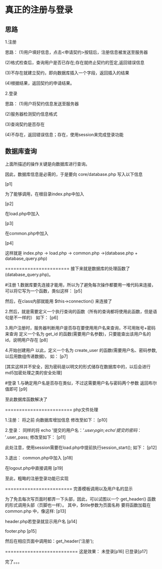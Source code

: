 # 真正的注册与登录

## 思路
1.注册

思路：
(1)用户填好信息，点击<申请契约>按钮后，注册信息被发送至服务器

(2)格式检查后，查询用户是否已存在;存在就终止契约的签定,返回错误信息

(3)不存在就建立契约，即向数据库插入一个字段，返回插入的结果

(4)根据结果，返回契约的申请结果。

2.登录

思路：
(1)用户将契约信息发送至服务器

(2)服务器检测契约信息格式

(3)查询契约是否存在

(4)不存在，返回错误信息；存在，使用session来完成登录功能

## 数据库查询
上面所描述的操作关键是向数据库进行查询。

因此，数据库信息是必需的，于是要向 core/database.php 写入以下信息

[p1]

为了能够调用，在根目录index.php中加入

[p2]

在load.php中加入

[p3]

在common.php中加入

[p4]

这样就是 index.php -> load.php -> common.php ->(database.php + database_query.php)

=======================
接下来就是数据库的处理函数了(database_query.php)。

#注册
1.数据库要先连接才能用，所以为了避免每次操作都要用一堆代码来连接，可以将它写为一个函数，类似这样：
[p5]

然后，在class内部就能用 $this->connection() 来连接了

2.然后，就是需要定义一个执行查询的函数（所有的查询都将使用此函数，但是语句是不一样的）
如下：
[p6]

3.用户注册时，服务器判断用户是否存在要使用用户名来查询，不可用账号+密码来查询
定义一个名为 get_id 的函数(需要用户名参数)，只要能查出该用户名的id，说明用户存在
[p8]

4.开始创建用户
以此，定义一个名为 create_user 的函数(需要用户名、密码参数,以后用数组传递数据)，
如：
[p7]

[其实这样并不安全，因为密码是以明文的形式储存在数据库中的，以后会进行md5加密处理之类的安全处理]

#登录
1.与确定用户名是否存在类似，不过这需要用户名与密码两个参数
返回布尔值即可
[p9]

至此数据库函数解决了

========================
php文件处理

1.注册：
将之前 向数据库增加信息 修改至如下：
[p10]

2.登录：
同样的将 
echo '提交的用户名：'.$user_login;
echo '提交的密码：'.$user_pass;
修改至如下：
[p11]

此处注意，使用session需要在load.php中提前执行session_start();
如下：
[p12]

3.退出：
common.php中加入
[p18]

在logout.php中直接调用
[p19]

至此，粗略的注册登录功能已实现

========================
完善模板调用以及用户名的显示

为了免去每次写页面时都弄一下头部，因此，可以试图以一个 get_header() 函数的形式调用头部（页脚也一样）。
其中，$title参数为页面名称
要将函数加载在 common.php 中，像这样:
[p13]

header.php若登录就显示用户名
[p14]

footer.php
[p15]

然后在相应页面中调用如：get_header('注册');

==========================
这是效果：
未登录[p16]
已登录[p17]


完了。。。
